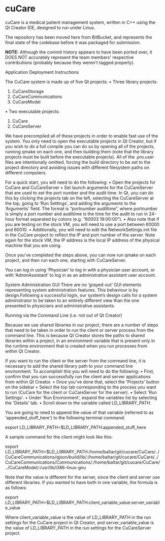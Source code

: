 cuCare
======

cuCare is a medical patient management system, written in C++ using the Qt Creator IDE, designed to run under Linux.

The repository has been moved here from BitBucket, and represents the final state of the codebase before it was packaged for submission.

__NOTE:__ Although the commit history appears to have been ported over, it DOES NOT accurately represent the team members' respective contributions (probably because they weren't tagged properly).

Application Deployment Instructions

The CuCare system is made up of five Qt projects:
•	Three library projects:
1.	CuCareStorage
2.	CuCareCommunications
3.	CuCareModel

•	Two executable projects:
1.	CuCare
2.	CuCareServer

We have precompiled all of these projects in order to enable fast use of the system.  You only need to open the executable projects in Qt Creator, but if you wish to do a full compile you can do so by opening all of the projects, running qmake on each one, and then building them (note that the library projects must be built before the executable projects).  All of the .pro.user files are intentionally omitted, forcing the build directory to be set to the project directory and avoiding issues with different filesystem paths on different computers.

For a quick start, you will need to do the following:
•	Open the projects for CuCare and CuCareServer
•	Set launch arguments for the CuCareServer that are used to set the port number and the audit time.  In Qt, you can do this by clicking the projects tab on the left, selecting the CuCareServer at the top, going to ‘Run Settings’, and adding the arguments to the ‘Arguments' field.  The format is “portnumber audittime”, where portnumber is simply a port number and audittime is the time for the audit to run in 24-hour format separated by colons (e.g. “60003 19:00:00”).
•	Also note that if you are testing on the stock VM, you will need to use a port between 60000 and 60010.
•	Additionally, you will need to edit the NetworkSettings.init file in the CuCare project to reflect the IP and port number of the server.  Note again for the stock VM, the IP address is the local IP address of the physical machine that you are using.

Once you’ve completed the steps above, you can now run qmake on each project, and then run each one, starting with CuCareServer.

You can log in using ‘Physician’ to log in with a physician user account, or with ‘AdminAssistant’ to log in as an administrative assistant user account.

System Administration GUI
There are no ‘grayed-out’ GUI elements representing system administration features. This behaviour is by design.Following a successful login, our system’s design calls for a system administrator to be taken to an entirely different view than the one presented to physicians and administrative assistants.

Running via the Command Line (i.e. not out of Qt Creator)

Because we use shared libraries in our project, there are a number of steps that need to be taken in order to run the client or server process from the command line.  This is because Qt Creator stores the paths to shared libraries within a project, in an environment variable that is present only in the runtime environment that is created when you run processes from within Qt Creator.

If you want to run the client or the server from the command line, it is necessary to add the shared library path to your command line environment.  To accomplish this you will need to do the following:
•	First, confirm that you can successfully run the client  and server applications from within Qt Creator.
•	Once you've done that, select the 'Projects' button on the sidebar
•	Select the top tab corresponding to the process you want to run (CuCare for the client or CuCareServer for the server).
•	Select 'Run Settings'.
•	Under 'Run Environment', expand the variables list by selecting the 'Details' tab.
•	Scroll down to the variable called LD_LIBRARY_PATH.

You are going to need to append the value of that variable (referred to as 'appended_stuff_here') to the following terminal command:

export LD_LIBRARY_PATH=$LD_LIBRARY_PATH:appended_stuff_here

A sample command for the client might look like this:

export LD_LIBRARY_PATH=$LD_LIBRARY_PATH:/home/baltar/git/cucare/CuCare/../CuCareCommunications/qjson/build/lib/:/home/baltar/git/cucare/CuCare/../CuCareCommunications/Communications/:/home/baltar/git/cucare/CuCare/../CuCareModel/:/usr/lib/i386-linux-gnu

Note that the value is different for the server, since the client and server use different libraries.  If you wanted to have both in one variable, the formula is as follows:

export LD_LIBRARY_PATH=$LD_LIBRARY_PATH:client_variable_value:server_variable_value

Where client_variable_value is the value of LD_LIBRARY_PATH in the run settings for the CuCare project in Qt Creator, and server_variable_value is the value of LD_LIBRARY_PATH in the run settings for the CuCareServer project.
